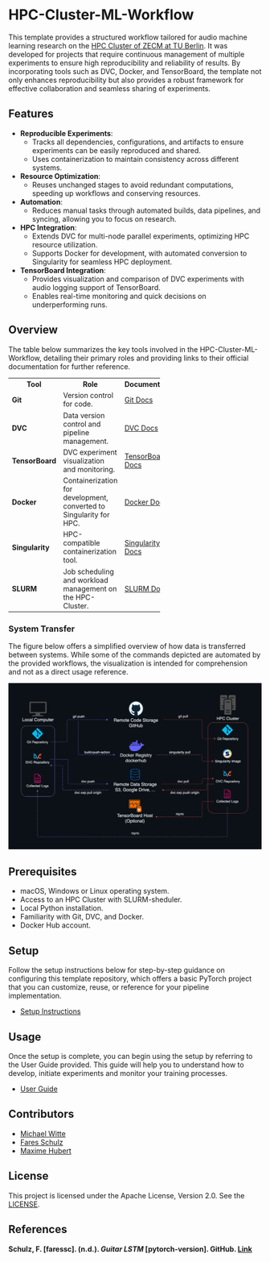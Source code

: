<!--
Copyright 2024 tu-studio
This file is licensed under the Apache License, Version 2.0.
See the LICENSE file in the root of this project for details.
-->

# HPC-Cluster-ML-Workflow 
This template provides a structured workflow tailored for audio machine learning research on the [HPC Cluster of ZECM at TU Berlin](https://www.tu.berlin/campusmanagement/angebot/high-performance-computing-hpc). It was developed for projects that require continuous management of multiple experiments to ensure high reproducibility and reliability of results. By incorporating tools such as DVC, Docker, and TensorBoard, the template not only enhances reproducibility but also provides a robust framework for effective collaboration and seamless sharing of experiments.

## Features
- **Reproducible Experiments**:
  - Tracks all dependencies, configurations, and artifacts to ensure experiments can be easily reproduced and shared.
  - Uses containerization to maintain consistency across different systems.
- **Resource Optimization**:
  - Reuses unchanged stages to avoid redundant computations, speeding up workflows and conserving resources.
- **Automation**:
  - Reduces manual tasks through automated builds, data pipelines, and syncing, allowing you to focus on research.
- **HPC Integration**:
  - Extends DVC for multi-node parallel experiments, optimizing HPC resource utilization.
  - Supports Docker for development, with automated conversion to Singularity for seamless HPC deployment.
- **TensorBoard Integration**:
  - Provides visualization and comparison of DVC experiments with audio logging support of TensorBoard.
  - Enables real-time monitoring and quick decisions on underperforming runs.
  
## Overview
The table below summarizes the key tools involved in the HPC-Cluster-ML-Workflow, detailing their primary roles and providing links to their official documentation for further reference.

<table align="center" style="width: 60%; border-collapse: collapse;">
  <tr>
    <th>Tool</th>
    <th>Role</th>
    <th>Documentation</th>
  </tr>
  <tr>
    <td><b>Git</b></td>
    <td>Version control for code.</td>
    <td><a href="https://git-scm.com/doc">Git Docs</a></td>
  </tr>
  <tr>
    <td><b>DVC</b></td>
    <td>Data version control and pipeline management.</td>
    <td><a href="https://dvc.org/doc">DVC Docs</a></td>
  </tr>
  <tr>
    <td><b>TensorBoard</b></td>
    <td>DVC experiment visualization and monitoring.</td>
    <td><a href="https://www.tensorflow.org/tensorboard">TensorBoard Docs</a></td>
  </tr>
  <tr>
    <td><b>Docker</b></td>
    <td>Containerization for development, converted to Singularity for HPC.</td>
    <td><a href="https://docs.docker.com">Docker Docs</a></td>
  </tr>
  <tr>
    <td><b>Singularity</b></td>
    <td>HPC-compatible containerization tool.</td>
    <td><a href="https://docs.sylabs.io">Singularity Docs</a></td>
  </tr>
  <tr>
    <td><b>SLURM</b></td>
    <td>Job scheduling and workload management on the HPC-Cluster.</td>
    <td><a href="https://slurm.schedmd.com/documentation.html">SLURM Docs</a></td>
  </tr>
</table>

### System Transfer
The figure below offers a simplified overview of how data is transferred between systems. While some of the commands depicted are automated by the provided workflows, the visualization is intended for comprehension and not as a direct usage reference.
        <p align="center">
        <img src="docs/graphics/Data_Transfer_Simplified.png" alt="Simplified diagram of dependency transfer between systems" width="690">
        </p>

## Prerequisites
- macOS, Windows or Linux operating system.
- Access to an HPC Cluster with SLURM-sheduler.
- Local Python installation.
- Familiarity with Git, DVC, and Docker.
- Docker Hub account.

## Setup 
Follow the setup instructions below for step-by-step guidance on configuring this template repository, which offers a basic PyTorch project that you can customize, reuse, or reference for your pipeline implementation.

- [Setup Instructions](docs/SETUP.md)

## Usage
Once the setup is complete, you can begin using the setup by referring to the User Guide provided. This guide will help you to understand how to develop, initiate experiments and monitor your training processes.

- [User Guide](docs/USAGE.md)

## Contributors
- [Michael Witte](https://github.com/michaelwitte)
- [Fares Schulz](https://github.com/faressc)
- [Maxime Hubert](https://github.com/jaimecomprendre)

## License
This project is licensed under the Apache License, Version 2.0. See the [LICENSE](LICENSE). 

## References
**Schulz, F. [faressc]. (n.d.). *Guitar LSTM* [pytorch-version]. GitHub. [Link](https://github.com/faressc/GuitarLSTM/tree/main/pytorch-version)**
